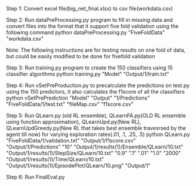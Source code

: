 
Step 1: Convert excel file(big_net_final.xlsx) to csv file(workdata.csv)

Step 2: Run dataPreProcessing.py program to fill in missing data and convert files into the format that it support five fold validation using the following command
python dataPreProcessing.py "FiveFoldData" "workdata.csv" 

Note: The following instructions are for testing results on one fold of data, but could be easily modified to be done for fivefold validation

Step 3: Run training.py program to create the 150 classifiers using 15 classifier algorithms
python training.py "Model" "Output/1/train.txt"

Step 4: Run vSetPreProduction.py to precalculate the predictions on test.py using the 150 predictors, it also calculates the f1score of all the classifiers
python vSetPrePrediction "Model" "Output" "1/Predictions" "FiveFoldData/1/test.txt" "fileMap.csv" "f1score.csv"

Step 5: Run QLearn.py (old RL ensemble), QLearnFA.py(OLD RL ensemble using function approximation), QLearnUpd.py(New RL), QLearnUpdGreedy.py(New RL that takes best ensemble travesrsed by the agent till now) for varying exploration rates(.01, .1, .25, .5)
python QLearn.py "FiveFoldData/1/validation.txt" "Output/1/f1score.csv" "Output/1/Predictions" "10" "Output/1/results(1)/Ensemble/QLearn/10.txt" "Output/1/results(1)/StepSize/QLearn/10.txt" "0.9" ".1" ".01" "1.0" "2000" "Output/1/results(1)/Time/QLearn/10.txt" "Output/1/results(1)/EpisodePlot/QLearn/10.png" "Output/1" 

Step 6: Run FinalEval.py